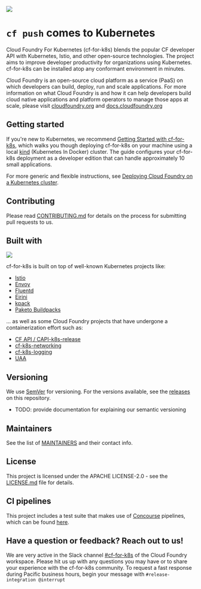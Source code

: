 ![](docs/assets/cf-for-k8s-banner.png)

# `cf push` comes to Kubernetes

Cloud Foundry For Kubernetes (cf-for-k8s) blends the popular CF developer API with Kubernetes, Istio, and other open-source technologies. The project aims to improve developer productivity for organizations using Kubernetes. cf-for-k8s can be installed atop any conformant environment in minutes.

Cloud Foundry is an open-source cloud platform as a service (PaaS) on which developers can build, deploy, run and scale applications. For more information on what Cloud Foundry is and how it can help developers build cloud native applications and platform operators to manage those apps at scale, please visit [cloudfoundry.org](https://cloudfoundry.org) and [docs.cloudfoundry.org](https://docs.cloudfoundry.org/)

## Getting started

If you're new to Kubernetes, we recommend [Getting Started with cf-for-k8s](docs/getting-started-tutorial.md), which walks you though deploying cf-for-k8s on your machine using a local [kind](https://kind.sigs.k8s.io/) (Kubernetes In Docker) cluster.  The guide configures your cf-for-k8s deployment as a developer edition that can handle approximately 10 small applications.

For more generic and flexible instructions, see [Deploying Cloud Foundry on a Kubernetes cluster](docs/deploy.md).

## Contributing

Please read [CONTRIBUTING.md](community/CONTRIBUTING.md) for details on the process for submitting pull requests to us.

## Built with

![](docs/assets/architecture.png)

cf-for-k8s is built on top of well-known Kubernetes projects like:

- [Istio](https://github.com/istio/istio)
- [Envoy](https://github.com/envoyproxy/envoy)
- [Fluentd](https://www.fluentd.org/)
- [Eirini](https://www.cloudfoundry.org/project-eirini/)
- [kpack](https://github.com/pivotal/kpack)
- [Paketo Buildpacks](https://paketo.io)

... as well as some Cloud Foundry projects that have undergone a containerization effort such as:

- [CF API / CAPI-k8s-release](https://github.com/cloudfoundry/capi-k8s-release)
- [cf-k8s-networking](https://github.com/cloudfoundry/cf-k8s-networking)
- [cf-k8s-logging](https://github.com/cloudfoundry/cf-k8s-logging)
- [UAA](https://github.com/cloudfoundry/uaa)

## Versioning

We use [SemVer](https://semver.org/) for versioning. For the versions available, see the [releases](https://github.com/cloudfoundry/cf-for-k8s/releases) on this repository.

- TODO: provide documentation for explaining our semantic versioning

## Maintainers

See the list of [MAINTAINERS](community/MAINTAINERS.md) and their contact info.

## License

This project is licensed under the APACHE LICENSE-2.0 - see the [LICENSE.md](LICENSE) file for details.

## CI pipelines

This project includes a test suite that makes use of [Concourse](https://concourse-ci.org/) pipelines, which can be found [here](https://release-integration.ci.cf-app.com).

## Have a question or feedback? Reach out to us!

We are very active in the Slack channel [#cf-for-k8s](https://cloudfoundry.slack.com/archives/CH9LF6V1P) of the Cloud Foundry workspace. Please hit us up with any questions you may have or to share your experience with the cf-for-k8s community. To request a fast response during Pacific business hours, begin your message with `#release-integration @interrupt`
